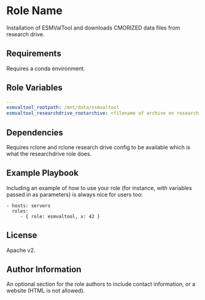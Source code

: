 Role Name
=========

Installation of ESMValTool and downloads CMORIZED data files from research drive.

Requirements
------------

Requires a conda environment.

Role Variables
--------------

```yml
---
esmvaltool_rootpath: /mnt/data/esmvaltool
esmvaltool_researchdrive_rootarchive: <filename of archive on research drive >
```

Dependencies
------------

Requires rclone and rclone research drive config to be available which is what the researchdrive role does.

Example Playbook
----------------

Including an example of how to use your role (for instance, with variables passed in as parameters) is always nice for users too:

    - hosts: servers
      roles:
         - { role: esmvaltool, x: 42 }

License
-------

Apache v2.

Author Information
------------------

An optional section for the role authors to include contact information, or a website (HTML is not allowed).
